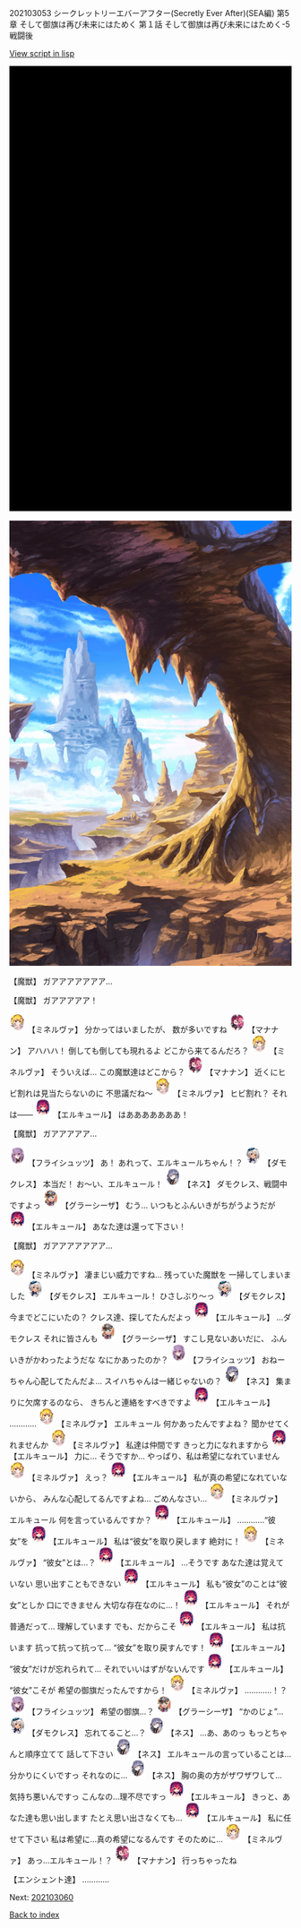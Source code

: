202103053 シークレットリーエバーアフター(Secretly Ever After)(SEA編) 第5章 そして御旗は再び未来にはためく 第１話 そして御旗は再び未来にはためく-5 戦闘後

[View script in lisp](../scripts/202103053.txt)

![bg_black.png](../images/backgrounds/bg_black.png)

![wild.png](../images/backgrounds/wild.png)

【魔獣】
ガアアアアアアア…

【魔獣】
ガアアアアア！

<img src="../images/units/302511.png" alt="302511.png" height="34"/>
【ミネルヴァ】
分かってはいましたが、
数が多いですね

<img src="../images/units/6504011.png" alt="6504011.png" height="34"/>
【マナナン】
アハハハ！
倒しても倒しても現れるよ
どこから来てるんだろ？

<img src="../images/units/302511.png" alt="302511.png" height="34"/>
【ミネルヴァ】
そういえば…
この魔獣達はどこから？

<img src="../images/units/6504011.png" alt="6504011.png" height="34"/>
【マナナン】
近くにヒビ割れは見当たらないのに
不思議だね～

<img src="../images/units/302511.png" alt="302511.png" height="34"/>
【ミネルヴァ】
ヒビ割れ？
それは――

<img src="../images/units/3202511.png" alt="3202511.png" height="34"/>
【エルキュール】
はあああああああ！

【魔獣】
ガアアアアア…

<img src="../images/units/502711.png" alt="502711.png" height="34"/>
【フライシュッツ】
あ！
あれって、エルキュールちゃん！？

<img src="../images/units/103511.png" alt="103511.png" height="34"/>
【ダモクレス】
本当だ！
お～い、エルキュール！

<img src="../images/units/602011.png" alt="602011.png" height="34"/>
【ネス】
ダモクレス、戦闘中ですよっ

<img src="../images/units/302611.png" alt="302611.png" height="34"/>
【グラーシーザ】
むう…
いつもとふんいきがちがうようだが

<img src="../images/units/3202511.png" alt="3202511.png" height="34"/>
【エルキュール】
あなた達は還って下さい！

【魔獣】
ガアアアアアアア…

<img src="../images/units/302511.png" alt="302511.png" height="34"/>
【ミネルヴァ】
凄まじい威力ですね…
残っていた魔獣を
一掃してしまいました

<img src="../images/units/103511.png" alt="103511.png" height="34"/>
【ダモクレス】
エルキュール！
ひさしぶり～っ

<img src="../images/units/103511.png" alt="103511.png" height="34"/>
【ダモクレス】
今までどこにいたの？
クレス達、探してたんだよっ

<img src="../images/units/3202511.png" alt="3202511.png" height="34"/>
【エルキュール】
…ダモクレス
それに皆さんも

<img src="../images/units/302611.png" alt="302611.png" height="34"/>
【グラーシーザ】
すこし見ないあいだに、
ふんいきがかわったようだな
なにかあったのか？

<img src="../images/units/502711.png" alt="502711.png" height="34"/>
【フライシュッツ】
おねーちゃん心配してたんだよ…
スイハちゃんは一緒じゃないの？

<img src="../images/units/602011.png" alt="602011.png" height="34"/>
【ネス】
集まりに欠席するのなら、
きちんと連絡をすべきですよ

<img src="../images/units/3202511.png" alt="3202511.png" height="34"/>
【エルキュール】
…………

<img src="../images/units/302511.png" alt="302511.png" height="34"/>
【ミネルヴァ】
エルキュール
何かあったんですよね？
聞かせてくれませんか

<img src="../images/units/302511.png" alt="302511.png" height="34"/>
【ミネルヴァ】
私達は仲間です
きっと力になれますから

<img src="../images/units/3202511.png" alt="3202511.png" height="34"/>
【エルキュール】
力に…
そうですか…
やっぱり、私は希望になれていません

<img src="../images/units/302511.png" alt="302511.png" height="34"/>
【ミネルヴァ】
えっ？

<img src="../images/units/3202511.png" alt="3202511.png" height="34"/>
【エルキュール】
私が真の希望になれていないから、
みんな心配してるんですよね…
ごめんなさい…

<img src="../images/units/302511.png" alt="302511.png" height="34"/>
【ミネルヴァ】
エルキュール
何を言っているんですか？

<img src="../images/units/3202511.png" alt="3202511.png" height="34"/>
【エルキュール】
…………“彼女”を

<img src="../images/units/3202511.png" alt="3202511.png" height="34"/>
【エルキュール】
私は“彼女”を取り戻します
絶対に！

<img src="../images/units/302511.png" alt="302511.png" height="34"/>
【ミネルヴァ】
“彼女”とは…？

<img src="../images/units/3202511.png" alt="3202511.png" height="34"/>
【エルキュール】
…そうです
あなた達は覚えていない
思い出すこともできない

<img src="../images/units/3202511.png" alt="3202511.png" height="34"/>
【エルキュール】
私も“彼女”のことは“彼女”としか
口にできません
大切な存在なのに…！

<img src="../images/units/3202511.png" alt="3202511.png" height="34"/>
【エルキュール】
それが普通だって…
理解しています
でも、だからこそ

<img src="../images/units/3202511.png" alt="3202511.png" height="34"/>
【エルキュール】
私は抗います
抗って抗って抗って…
“彼女”を取り戻すんです！

<img src="../images/units/3202511.png" alt="3202511.png" height="34"/>
【エルキュール】
“彼女”だけが忘れられて…
それでいいはずがないんです

<img src="../images/units/3202511.png" alt="3202511.png" height="34"/>
【エルキュール】
“彼女”こそが
希望の御旗だったんですから！

<img src="../images/units/302511.png" alt="302511.png" height="34"/>
【ミネルヴァ】
…………！？

<img src="../images/units/502711.png" alt="502711.png" height="34"/>
【フライシュッツ】
希望の御旗…？

<img src="../images/units/302611.png" alt="302611.png" height="34"/>
【グラーシーザ】
“かのじょ”…

<img src="../images/units/103511.png" alt="103511.png" height="34"/>
【ダモクレス】
忘れてること…？

<img src="../images/units/602011.png" alt="602011.png" height="34"/>
【ネス】
…あ、あのっ
もっとちゃんと順序立てて
話して下さい

<img src="../images/units/602011.png" alt="602011.png" height="34"/>
【ネス】
エルキュールの言っていることは…
分かりにくいですっ
それなのに…

<img src="../images/units/602011.png" alt="602011.png" height="34"/>
【ネス】
胸の奥の方がザワザワして…
気持ち悪いんですっ
こんなの…理不尽ですっ

<img src="../images/units/3202511.png" alt="3202511.png" height="34"/>
【エルキュール】
きっと、あなた達も思い出します
たとえ思い出さなくても…

<img src="../images/units/3202511.png" alt="3202511.png" height="34"/>
【エルキュール】
私に任せて下さい
私は希望に…真の希望になるんです
そのために…

<img src="../images/units/302511.png" alt="302511.png" height="34"/>
【ミネルヴァ】
あっ…エルキュール！？

<img src="../images/units/6504011.png" alt="6504011.png" height="34"/>
【マナナン】
行っちゃったね

【エンシェント達】
…………


Next: [202103060](202103060.md)

[Back to index](index.md)
